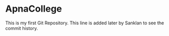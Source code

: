 # ApnaCollege
This is my first Git Repository.
This line is added later by Sanklan to see the commit history.
